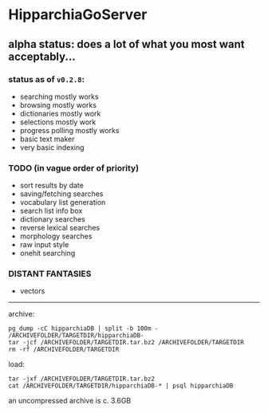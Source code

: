 # HipparchiaGoServer

## alpha status: does a lot of what you most want acceptably...

### status as of `v0.2.8`:

* searching mostly works 
* browsing mostly works 
* dictionaries mostly work 
* selections mostly work 
* progress polling mostly works
* basic text maker
* very basic indexing

### TODO (in vague order of priority)

* sort results by date
* saving/fetching searches
* vocabulary list generation
* search list info box
* dictionary searches
* reverse lexical searches
* morphology searches
* raw input style
* onehit searching

### DISTANT FANTASIES
* vectors

---

archive:
```
pg_dump -cC hipparchiaDB | split -b 100m - /ARCHIVEFOLDER/TARGETDIR/hipparchiaDB-
tar -jcf /ARCHIVEFOLDER/TARGETDIR.tar.bz2 /ARCHIVEFOLDER/TARGETDIR
rm -rf /ARCHIVEFOLDER/TARGETDIR
```

load:
```
tar -jxf /ARCHIVEFOLDER/TARGETDIR.tar.bz2
cat /ARCHIVEFOLDER/TARGETDIR/hipparchiaDB-* | psql hipparchiaDB
```

an uncompressed archive is c. 3.6GB
